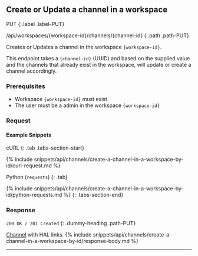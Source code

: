 ## Create or Update a channel in a workspace

PUT
{:.label .label-PUT}

/api/workspaces/{workspace-id}/channels/{channel-id}
{:.path .path-PUT}

Creates or Updates a channel in the workspace `{workspace-id}`.

This endpoint takes a `{channel-id}` (UUID) and based on the supplied value and the channels that already exist in the workspace, will update or create a channel accordingly.

### Prerequisites
- Workspace `{workspace-id}` must exist
- The user must be a admin in the workspace `{workspace-id}`

### Request
#### Example Snippets
cURL
{: .tab .tabs-section-start}

{% include snippets/api/channels/create-a-channel-in-a-workspace-by-id/curl-request.md %}

Python (`requests`)
{: .tab}

{% include snippets/api/channels/create-a-channel-in-a-workspace-by-id/python-requests.md %}
{: .tabs-section-end}

### Response
`200 OK / 201 Created`
{: .dummy-heading .path-PUT}

[Channel](#channel) with HAL links.
{% include snippets/api/channels/create-a-channel-in-a-workspace-by-id/response-body.md %}

---
